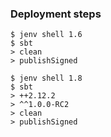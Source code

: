 
### Deployment steps

```
$ jenv shell 1.6
$ sbt
> clean
> publishSigned
```

```
$ jenv shell 1.8
$ sbt
> ++2.12.2
> ^^1.0.0-RC2
> clean
> publishSigned
```
